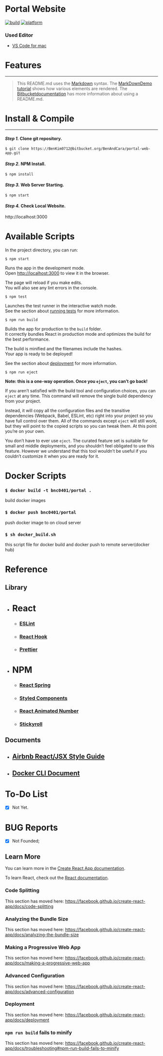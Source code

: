 

# **Portal Website**

[![build](https://img.shields.io/badge/build-passing-brightgreen.svg)](https://bitbucket.org/xengiennering/sn3d-project) [![platform](https://img.shields.io/badge/platform-mac-lightgrey.svg)]()

### **Used Editor**

- [VS Code for mac](https://code.visualstudio.com/)

# **Features**

---

> This README.md uses the [Markdown](http://daringfireball.net/projects/markdown/) syntax. The [MarkDownDemo tutorial](https://bitbucket.org/tutorials/markdowndemo) shows how various elements are rendered. The [Bitbucketdocumentation](https://confluence.atlassian.com/bitbucket/readme-content-221449772.html) has more information about using a README.md.

# **Install & Compile**

---

#### **_Step 1._** Clone git repository.

```
$ git clone https://BenKim0712@bitbucket.org/BenAndCara/portal-web-app.git
```

#### **_Step 2._** NPM Install.

```
$ npm install
```

#### **_Step 3._** Web Server Starting.

```
$ npm start
```

#### **_Step 4._** Check Local Website.

http://localhost:3000

# **Available Scripts**

In the project directory, you can run:

```
$ npm start
```

Runs the app in the development mode.<br>
Open [http://localhost:3000](http://localhost:3000) to view it in the browser.

The page will reload if you make edits.<br>
You will also see any lint errors in the console.

```
$ npm test
```
Launches the test runner in the interactive watch mode.<br>
See the section about [running tests](https://facebook.github.io/create-react-app/docs/running-tests) for more information.

```
$ npm run build
```

Builds the app for production to the `build` folder.<br>
It correctly bundles React in production mode and optimizes the build for the best performance.

The build is minified and the filenames include the hashes.<br>
Your app is ready to be deployed!

See the section about [deployment](https://facebook.github.io/create-react-app/docs/deployment) for more information.

```
$ npm run eject
```

**Note: this is a one-way operation. Once you `eject`, you can’t go back!**

If you aren’t satisfied with the build tool and configuration choices, you can `eject` at any time. This command will remove the single build dependency from your project.

Instead, it will copy all the configuration files and the transitive dependencies (Webpack, Babel, ESLint, etc) right into your project so you have full control over them. All of the commands except `eject` will still work, but they will point to the copied scripts so you can tweak them. At this point you’re on your own.

You don’t have to ever use `eject`. The curated feature set is suitable for small and middle deployments, and you shouldn’t feel obligated to use this feature. However we understand that this tool wouldn’t be useful if you couldn’t customize it when you are ready for it.


# **Docker Scripts**

### `$ docker build -t bnc0401/portal .`

build docker images

### `$ docker push bnc0401/portal`

push docker image to on cloud server

### `$ sh docker_build.sh`
this script file for docker build and docker push to remote server(docker hub)


# **Reference**

## **Library**
* # React 
  - ### [**ESLint**](https://eslint.org/)
  - ### [**React Hook**](https://ko.reactjs.org/docs/hooks-reference.html)
  - ### [**Prettier**](https://prettier.io/)

* # NPM
  - ### [**React Spring**](https://www.react-spring.io/)
  - ### [**Styled Components**](https://www.styled-components.com/)
  - ### [**React Animated Number**](https://www.npmjs.com/package/react-animated-number)
  - ### [**Stickyroll**](https://github.com/stickyroll/react-stickyroll)

## **Documents**
  * ## [Airbnb React/JSX Style Guide](https://github.com/airbnb/javascript/tree/master/react)
  * ## [Docker CLI Document](https://docs.docker.com/engine/reference/run/)

# To-Do List 

- [x] Not Yet.

# BUG Reports

- [x] Not Founded;

## Learn More

You can learn more in the [Create React App documentation](https://facebook.github.io/create-react-app/docs/getting-started).

To learn React, check out the [React documentation](https://reactjs.org/).

### Code Splitting

This section has moved here: https://facebook.github.io/create-react-app/docs/code-splitting

### Analyzing the Bundle Size

This section has moved here: https://facebook.github.io/create-react-app/docs/analyzing-the-bundle-size

### Making a Progressive Web App

This section has moved here: https://facebook.github.io/create-react-app/docs/making-a-progressive-web-app

### Advanced Configuration

This section has moved here: https://facebook.github.io/create-react-app/docs/advanced-configuration

### Deployment

This section has moved here: https://facebook.github.io/create-react-app/docs/deployment

### `npm run build` fails to minify

This section has moved here: https://facebook.github.io/create-react-app/docs/troubleshooting#npm-run-build-fails-to-minify


